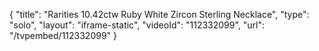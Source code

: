 {
    "title": "Rarities 10.42ctw Ruby   White Zircon Sterling Necklace",
    "type": "solo",
    "layout": "iframe-static",
    "videoId": "112332099",
    "url": "\/tvpembed\/112332099"
}